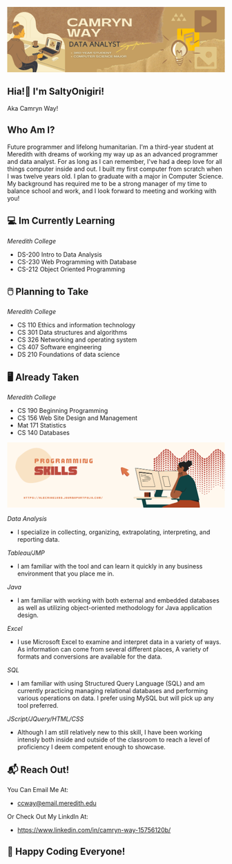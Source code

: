 ![](DataAnalyst.png)
<h2> Hia!👋 I'm SaltyOnigiri!</h2>
Aka Camryn Way!

<h2>Who Am I?</h2>
Future programmer and lifelong humanitarian. I'm a third-year student at Meredith with dreams of working my way up as an advanced programmer and data analyst. For as long as I can remember, I've had a deep love for all things computer inside and out. I built my first computer from scratch when I was twelve years old. I plan to graduate with a major in Computer Science. My background has required me to be a strong manager of my time to balance school and work, and I look forward to meeting and working with you!

<h2>💻 Im Currently Learning</h2>

_Meredith College_
- DS-200 Intro to Data Analysis
- CS-230 Web Programming with Database 
- CS-212 Object Oriented Programming 

<h2>🖱️ Planning to Take</h2>

_Meredith College_
- CS 110 Ethics and information technology
- CS 301 Data structures and algorithms
- CS 326 Networking and operating system
- CS 407 Software engineering
- DS 210 Foundations of data science


<h2> 🖥️ Already Taken</h2>

_Meredith College_
- CS 190 Beginning Programming
- CS 156 Web Site Design and Management
- Mat 171 Statistics
- CS 140 Databases

![](Skills.png)

_Data Analysis_
- I specialize in collecting, organizing, extrapolating, interpreting, and reporting data.

_Tableau/JMP_
- I am familiar with the tool and can learn it quickly in any business environment that you place me in.

_Java_
- I am familiar with working with both external and embedded databases as well as utilizing object-oriented methodology for Java application design.

_Excel_
- I use Microsoft Excel to examine and interpret data in a variety of ways. As information can come from several different places, A variety of formats and conversions are available for the data.

_SQL_
- I am familiar with using Structured Query Language (SQL) and am currently practicing managing relational databases and performing various operations on data. I prefer using MySQL but will pick up any tool preferred.

_JScript/JQuery/HTML/CSS_
- Although I am still relatively new to this skill, I have been working intensly both inside and outside of the classroom to reach a level of proficiency I deem competent enough to showcase. 

<h2> 📬 Reach Out!</h2>

You Can Email Me At:
- ccway@email.meredith.edu

Or Check Out My Linkdln At:
- https://www.linkedin.com/in/camryn-way-15756120b/

<h2> 🧩 Happy Coding Everyone!</h2>

